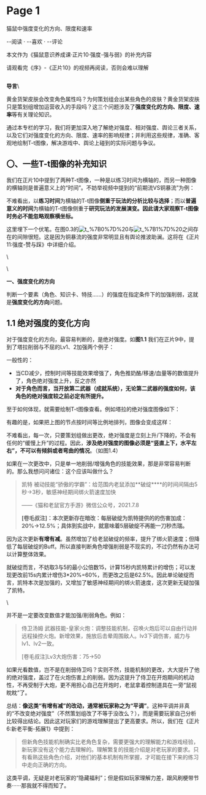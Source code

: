 # Page 1

猫鼠中强度变化的方向、限度和速率

\--阅读 · --喜欢 · --评论

本文作为《猫鼠意识养成课·正片10·强度-强与弱》的补充内容

请观看完《序》-《正片10》的视频再阅读，否则会难以理解

<figure><img src="https://article.biliimg.com/bfs/article/0117cbba35e51b0bce5f8c2f6a838e8a087e8ee7.png@progressive.webp" alt=""><figcaption></figcaption></figure>

**导言**\


&#x20;       黄金货架皮肤会改变角色属性吗？为何策划组会出某些角色的皮肤？黄金货架皮肤只是策划组增加运营收入的手段吗？这三个问题涉及了**强度变化的方向、限度、速率**等有关理论知识。

&#x20;       通过本专栏的学习，我们将更加深入地了解绝对强度、相对强度、舆论三者关系，以及它们对强度变化的方向、限度、速率的影响规律；并利用这些规律，准确、客观地绘制T-t图像，解决游戏中、舆论上碰到的实际问题与争议。

## 〇、一些T-t图像的补充知识

我们在正片10中提到了两种T-t图像，一种是以练习时间为横轴的，而另一种图像的横轴则是普遍意义上的“时间”。不妨举视频中提到的“前期流VS铜暴流”为例：

不难看出，以**练习时间**为横轴的T-t图像**侧重于玩法的分析比较与选择**；而以**普遍意义的时间**为横轴的T-t图像侧重于**研究玩法的发展演变。因此请大家观察T-t图像时务必不能忽略观察横坐标。**

这里埋下一个伏笔。在图0.3的![t\_%7B0%7D%20](https://api.bilibili.com/x/web-frontend/mathjax/tex?formula=t\_%7B0%7D%20)与![t\_%7B1%7D%20](https://api.bilibili.com/x/web-frontend/mathjax/tex?formula=t\_%7B1%7D%20)之间存在的间隙很短。这是因为铜暴流的强度非常明显且有舆论推波助澜。这将在《正片11:强度-赞与踩》中详细介绍。

\


\


**一、强度变化的方向**

&#x20;       判断一个要素（角色、知识卡、特技......）的强度在指定条件下的加强削弱，这就是**强度变化的方向**问题。

## **1.1    绝对强度的变化方向**

&#x20;       对于强度变化的方向，最容易判断的，是绝对强度。如**图1.1** 我们在正片9中，提到了塔拉削弱与不屈的Lv1、2加强两个例子：

一般性的：

* 当CD减少，控制时间等技能效果增强了，角色推奶酪/移速/血量等的数值提升了，角色绝对强度上升，反之亦然
* **对于角色而言，当开放第二武器（成就系统），无论第二武器的强度如何，该角色的绝对强度较之前必定有所提升。**

&#x20;       至于如何体现，就需要绘制T-t图像查看。例如塔拉的绝对强度图像如下：

&#x20;       有趣的是，如果把上图的节点按时间等比例地排列，图像会变成这样：

&#x20;       不难看出，每一次，只要策划组做出更改，绝对强度是立刻上升/下降的，不会有任何的“缓慢上升”的过程。因此，**涉及绝对强度的图像必须是“竖直上下，水平左右”，不可以有倾斜或者弯曲的情况**。（如图1.4）

&#x20;       如果在一次更改中，只是单一地削弱/增强角色的技能效果，那是非常容易判断的。那么我想问问诸位：这个应该叫做什么？

> 凯特    被动技能“骄傲的学霸”：给范围内老鼠添加**破绽\*\***的时间间隔由5秒→3秒，敏感神经期间绑火箭速度加快
>
> ——《猫和老鼠官方手游》微信公众号，2021.7.8
>
> **\[卷毛叔注]：本次更新存在暗改：每层破绽为凯特提供的的伤害加成：20%→12.5%；具体到实战中，就意味着5层破绽不再能一刀秒杰瑞。**

&#x20;       因为这次更新**有增有减**。虽然增加了给老鼠破绽的频率，提升了绑火箭速度；但降低了每层破绽的Buff。所以直接判断角色增强削弱是不现实的，不过仍然有办法可以计算整体效果。

&#x20;       就破绽而言，不妨取3与5的最小公倍数15，计算15秒内凯特累计的增伤；可以发现更改前15s内累计增伤3\*20%=60%，而更改之后是62.5%。因此单论破绽而言，凯特本次是加强的，又增加了敏感神经期间的绑火箭速度，这次更新无疑加强了凯特。

\


&#x20;       并不是一定要改变数值才能加强/削弱角色。例如：

> 侍卫汤姆  武器技能-皇家火炮：调整技能机制，召唤火炮后可以自由行动并远程操控火炮。新增效果，施放后击晕周围敌人。lv3下调伤害，威力与lv1、lv2一致。
>
> \[卷毛叔注]Lv3大炮伤害：75→50

&#x20;       如果光看数值，岂不是在削弱侍卫吗？实则不然，技能机制的更改，大大提升了他的绝对强度，盖过了在火炮伤害上的削弱。因为这提升了侍卫在开炮期间的机动性，不再受制于大炮，更不用担心自己在开炮时，老鼠拿着控制道具在一旁“鼠视眈眈”了。

&#x20;       总结：**像这类“有增有减”的改动，通常被玩家称之为“平调”**。这种平调并非真的“不改变绝对强度”（不然策划组改了不等于没改么？），而是需要玩家自己分析比较得出结论。因此这对玩家们的游戏理解提出了更高要求。所以，我们在《正片6:新老平衡-拓展1》中提到：

> 但新角色技能机制确实比老角色复杂，需要更强大的理解能力和游戏经验，新玩家没有这个能力去理解的。理解繁复的技能介绍是对老玩家的要求。只有看熟这些角色介绍，对他们的基本机制有所掌握，才可能在接下来的练习中走向正确的方向。&#x20;

&#x20;       这类平调，无疑是对老玩家的“隐藏福利”；但是假如玩家理解力差，跟风刷梗带节奏······那我就不得而知了。
